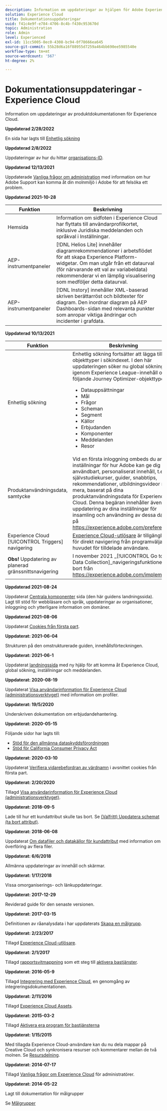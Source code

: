 ```yaml
---
description: Information om uppdateringar av hjälpen för Adobe Experience Cloud.
solution: Experience Cloud
title: Dokumentationsuppdateringar
uuid: f41c4e9f-e784-4706-8c4b-f430c953670d
topic: Administration
role: Admin
level: Experienced
exl-id: 11cc5005-8ec0-4308-bc94-0f78666ea645
source-git-commit: 55b28d6a16f88955d7259a464bb690ee5985540e
workflow-type: tm+mt
source-wordcount: '567'
ht-degree: 2%

---
```


# Dokumentationsuppdateringar - Experience Cloud

Information om uppdateringar av produktdokumentationen för Experience Cloud.

**Uppdaterad 2/28/2022**

En sida har lagts till [Enhetlig sökning](search-experience-cloud.md)

**Uppdaterad 2/8/2022**

Uppdateringar av hur du hittar [organisations-ID](organizations.md).

**Uppdaterad 12/13/2021**

Uppdaterade [Vanliga frågor om administration](faq.md) med information om hur Adobe Support kan komma åt din molnmiljö i Adobe för att felsöka ett problem.

**Uppdaterad 2021-10-28**

| Funktion | Beskrivning |
| ------- | ------- |
| Hemsida | Information om sidfoten i Experience Cloud har flyttats till användarprofilkortet, inklusive Juridiska meddelanden och språkval i Inställningar. |
| AEP-instrumentpaneler | [!DNL Helios Lite] innehåller diagramrekommendationer i arbetsflödet för att skapa Experience Platform-widgetar. Om man utgår från ett dataurval (för närvarande ett val av variabeldata) rekommenderar vi en lämplig visualisering som medföljer detta dataurval. |
| AEP-instrumentpaneler | [!DNL Instory] innehåller XML-baserad skriven berättarröst och bildtexter för diagram. Den inordnar diagram på AEP Dashboards-sidan med relevanta punkter som anropar viktiga ändringar och incidenter i grafdata. |

**Uppdaterad 10/13/2021**

| Funktion | Beskrivning |
| ------- | ------- |
| Enhetlig sökning | Enhetlig sökning fortsätter att lägga till objekttyper i sökindexet. I den här uppdateringen söker nu global sökning igenom Experience League-innehåll och följande Journey Optimizer-objekttyper: <ul><li>Datauppsättningar</li><li>Mål </li><li>Frågor</li><li>Scheman</li><li>Segment</li><li>Källor</li><li>Erbjudanden</li><li>Komponenter</li><li>Meddelanden</li><li>Resor</li></ul> |
| Produktanvändningsdata, samtycke | Vid en första inloggning ombeds du ange inställningar för hur Adobe kan ge dig användbart, personaliserat innehåll, t.ex. självstudiekurser, guider, snabbtips, rekommendationer, utbildningsvideor med mera, baserat på dina produktanvändningsdata för Experience Cloud. Denna begäran innehåller även en uppdatering av dina inställningar för insamling och användning av dessa data på <https://experience.adobe.com/preferences>. |
| Experience Cloud [!UICONTROL Triggers] navigering | [Experience Cloud-utlösare](https://experienceleague.adobe.com/docs/core-services/interface/services/activation/triggers.html?lang=sv) är tillgängligt för direkt navigering från programväljaren i huvudet för tilldelade användare. |
| **Obs!** Uppdatering av planerad gränssnittsnavigering | I november 2021 _[!UICONTROL Go to Data Collection]_navigeringsfunktionen tas bort från <https://experience.adobe.com/implement>. |

**Uppdaterad 2021-08-24**

Uppdaterat [Centrala komponenter](experience-cloud.md) sida (den här guidens landningssida). Lagt till stöd för webbläsare och språk, uppdateringar av organisationer, inloggning och ytterligare information om domäner.

**Uppdaterad 2021-08-06**

Uppdaterat [Cookies från första part](cookies-first-party.md).

**Uppdaterat: 2021-06-04**

Strukturen på den omstrukturerade guiden, innehållsförteckningen.

**Uppdaterat: 2021-06-1**

Uppdaterat [landningssida](experience-cloud.md) med ny hjälp för att komma åt Experience Cloud, global sökning, inställningar och meddelanden.

**Uppdaterat: 2020-08-19**

Uppdaterat [Visa användarinformation för Experience Cloud (administrationsverktyget)](admin-tool-experience-cloud.md) med information om profiler.

**Uppdaterat: 19/5/2020**

Underskriven dokumentation om erbjudandehantering.

**Uppdaterat: 2020-05-15**

Följande sidor har lagts till:

* [Stöd för den allmänna dataskyddsförordningen](gdpr.md)
* [Stöd för California Consumer Privacy Act](ccpa.md)

**Uppdaterat: 2020-03-10**

Uppdaterat [Verifiera vidarebefordran av värdnamn](cookies-first-party.md#validate) i avsnittet cookies från första part.

**Uppdaterat: 2/20/2020**

Tillagd [Visa användarinformation för Experience Cloud (administrationsverktyget)](admin-tool-experience-cloud.md).

**Uppdaterat: 2018-09-5**

Lade till hur ett kundattribut skulle tas bort. Se [(Valfritt) Uppdatera schemat (ta bort attribut)](t-crs-usecase.md#task_6568898BB7C44A42ABFB86532B89063C).

**Uppdaterat: 2018-06-08**

Uppdaterat [Om datafiler och datakällor för kundattribut](crs-data-file.md#concept_DE908F362DF24172BFEF48E1797DAF19) med information om överföring av flera filer.

**Uppdaterat: 6/6/2018**

Allmänna uppdateringar av innehåll och skärmar.

**Uppdaterat: 1/17/2018**

Vissa omorganiserings- och länkuppdateringar.

**Uppdaterat: 2017-12-29**

Reviderad guide för den senaste versionen.

**Uppdaterat: 2017-03-15**

Definitionen av råanalysdata i har uppdaterats [Skapa en målgrupp](t-audience-create.md#task_37F407F58BF9459493BB8E968CDFE737).

**Uppdaterat: 2/23/2017**

Tillagd [Experience Cloud-utlösare](triggers.md#concept_887B30241B3E4DB0A2553B2996E2D4FB).

**Uppdaterat: 2/1/2017**

Tillagd [rapportsvitmappning](core-services.md#concept_apg_zq2_rw) som ett steg till [aktivera bastjänster](core-services.md#concept_07ED1D5C64234E77976E6D572E78FB9C).

**Uppdaterat: 2016-05-9**

Tillagd [Integrering med Experience Cloud](marketing-cloud-integrations.md#concept_9E6D3E37D1E3452E8CCCFA92AF034F90), en genomgång av integreringsdokumentationen.

**Uppdaterat: 2/11/2016**

Tillagd [Experience Cloud Assets](experience-cloud-assets.md#concept_DDA5224C907D4A4F817D795DA0ED64D0).

**Uppdaterat: 2015-03-2**

Tillagd [Aktivera era program för bastjänsterna](core-services.md#concept_07ED1D5C64234E77976E6D572E78FB9C)

**Uppdaterat: 1/15/2015**

Med tillagda Experience Cloud-användare kan du nu dela mappar på Creative Cloud och synkronisera resurser och kommentarer mellan de två molnen. Se [Resursdelning](creative-cloud.md#concept_3E5A34C3459047D5965F900788A9BA68).

**Uppdaterat: 2014-07-17**

Tillagd [Vanliga frågor om Experience Cloud](faq.md#concept_13219B4E51784577B6FF78AAA203DE91) för administratörer.

**Uppdaterat: 2014-05-22**

Lagt till dokumentation för målgrupper

Se [Målgrupper](audience-library.md#topic_679810123CAA4E0CA4FA3417FB0100C7)
